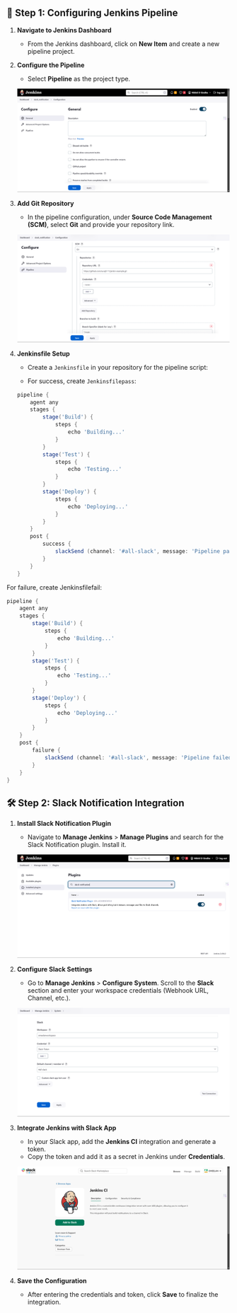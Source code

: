 ## 📝 Step 1: Configuring Jenkins Pipeline

1. **Navigate to Jenkins Dashboard**
   - From the Jenkins dashboard, click on **New Item** and create a new pipeline project.

2. **Configure the Pipeline**
   - Select **Pipeline** as the project type.

   ![Configure Section](./images/configure-section.png) <!-- Placeholder for configure section image -->

3. **Add Git Repository**
   - In the pipeline configuration, under **Source Code Management (SCM)**, select **Git** and provide your repository link.

   ![Git SCM Section](./images/git-scm-section.png) <!-- Placeholder for Git SCM section image -->

4. **Jenkinsfile Setup**
   - Create a `Jenkinsfile` in your repository for the pipeline script:
   
   - For success, create `Jenkinsfilepass`:
   ```groovy
   pipeline {
       agent any
       stages {
           stage('Build') {
               steps {
                   echo 'Building...'
               }
           }
           stage('Test') {
               steps {
                   echo 'Testing...'
               }
           }
           stage('Deploy') {
               steps {
                   echo 'Deploying...'
               }
           }
       }
       post {
           success {
               slackSend (channel: '#all-slack', message: 'Pipeline passed!')
           }
       }
   }
For failure, create Jenkinsfilefail:
```groovy
pipeline {
    agent any
    stages {
        stage('Build') {
            steps {
                echo 'Building...'
            }
        }
        stage('Test') {
            steps {
                echo 'Testing...'
            }
        }
        stage('Deploy') {
            steps {
                echo 'Deploying...'
            }
        }
    }
    post {
        failure {
            slackSend (channel: '#all-slack', message: 'Pipeline failed!')
        }
    }
}
```
## 🛠️ Step 2: Slack Notification Integration

1. **Install Slack Notification Plugin**
   - Navigate to **Manage Jenkins** > **Manage Plugins** and search for the Slack Notification plugin. Install it.

   ![Slack Plugin](./images/slack-plugin.png) <!-- Placeholder for plugin installation image -->

2. **Configure Slack Settings**
   - Go to **Manage Jenkins** > **Configure System**. Scroll to the **Slack** section and enter your workspace credentials (Webhook URL, Channel, etc.).

   ![Slack Configuration](./images/slack-configuration.png) <!-- Placeholder for Slack configuration image -->

3. **Integrate Jenkins with Slack App**
   - In your Slack app, add the **Jenkins CI** integration and generate a token.
   - Copy the token and add it as a secret in Jenkins under **Credentials**.

   ![Slack Integration](./images/slack-integration.png) <!-- Placeholder for Slack integration image -->

4. **Save the Configuration**
   - After entering the credentials and token, click **Save** to finalize the integration.




